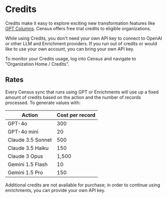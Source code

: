 # Credits

Credits make it easy to explore exciting new transformation features like [GPT Columns](../datasets/smart-columns/ai-columns/). Census offers free trial credits to eligible organizations.&#x20;

While using Credits, you don't need your own API key to connect to OpenAI or other LLM and Enrichment providers. If you run out of credits or would like to use your own account, you can bring your own API key.&#x20;

To monitor your Credits usage, log into Census and navigate to "Organization Home / Credits".

## Rates

Every Census sync that runs using GPT or Enrichments will use up a fixed amount of credits based on the action and the number of records processed. To generate values with:

| Action            | Cost per record |
| ----------------- | --------------- |
| GPT-4o            | 300             |
| GPT-4o mini       | 20              |
| Claude 3.5 Sonnet | 500             |
| Claude 3.5 Haiku  | 150             |
| Claude 3 Opus     | 1,500           |
| Gemini 1.5 Flash  | 10              |
| Gemini 1.5 Pro    | 150             |

Additional credits are not available for purchase; in order to continue using enrichments, you can provide your own API key.
